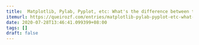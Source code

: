 ```yaml
---
title:  Matplotlib, Pylab, Pyplot, etc: What's the difference between these and when to use each?
itemurl: https://queirozf.com/entries/matplotlib-pylab-pyplot-etc-what-s-the-different-between-these
date: 2020-07-28T13:46:41.099399+08:00
tags: []
draft: false
---
```

